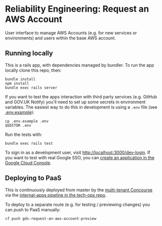 Reliability Engineering: Request an AWS Account
===============================================

User interface to manage AWS Accounts (e.g. for new services or environments) and users within the base AWS account.

Running locally
---------------

This is a rails app, with dependencies managed by bundler. To run the app locally clone this repo, then:

```
bundle install
npm install
bundle exec rails server
```

If you want to test the apps interaction with third party services (e.g. GitHub
and GOV.UK Notify) you'll need to set up some secrets in environment variables.
The easiest way to do this in development is using a `.env` file (see [.env.example](.env.example)):

```
cp .env.example .env
$EDITOR .env
```

Run the tests with:

```
bundle exec rails test
```

To sign in as a development user, visit <http://localhost:3000/dev-login>. If you want to test with real Google SSO, you can [create an application in the Google Cloud Console](https://console.developers.google.com/apis/credentials).

Deploying to PaaS
-----------------

This is continuously deployed from master by the [multi-tenant Concourse](https://cd.gds-reliability.engineering) via the [internal-apps pipeline in the tech-ops repo](https://github.com/alphagov/tech-ops/blob/master/reliability-engineering/pipelines/internal-apps.yml).


To deploy to a separate route (e.g. for testing / previewing changes) you can push to PaaS manually:

```
cf push gds-request-an-aws-account-preview
```
